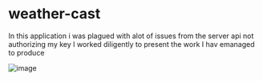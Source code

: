 # weather-cast

In this application i was plagued with alot of issues from the server api not authorizing my key  I worked diligently to present the work I hav emanaged to produce

![image](https://github.com/AnthonyBuffill/weather-cast/assets/153314977/e44d0591-ba7a-496d-8e5b-e9dbd649bdba)
